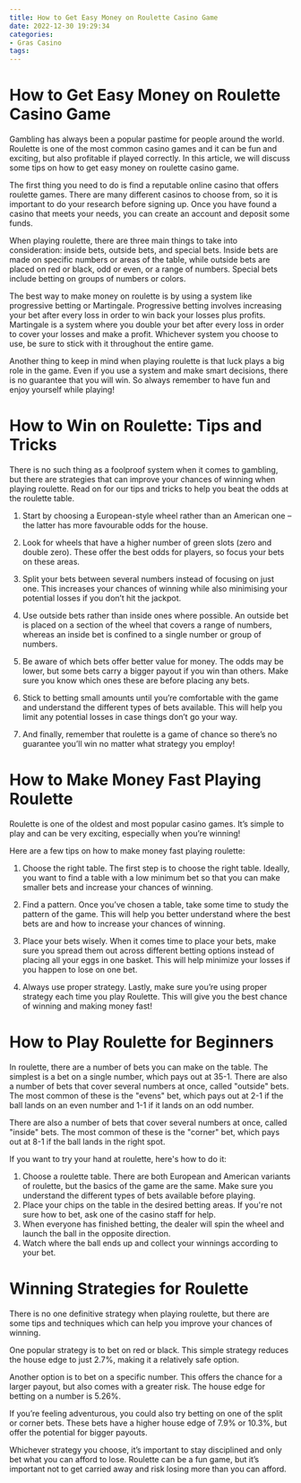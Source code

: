 ```yaml
---
title: How to Get Easy Money on Roulette Casino Game 
date: 2022-12-30 19:29:34
categories:
- Gras Casino
tags:
---
```



#  How to Get Easy Money on Roulette Casino Game 

Gambling has always been a popular pastime for people around the world. Roulette is one of the most common casino games and it can be fun and exciting, but also profitable if played correctly. In this article, we will discuss some tips on how to get easy money on roulette casino game.

The first thing you need to do is find a reputable online casino that offers roulette games. There are many different casinos to choose from, so it is important to do your research before signing up. Once you have found a casino that meets your needs, you can create an account and deposit some funds.

When playing roulette, there are three main things to take into consideration: inside bets, outside bets, and special bets. Inside bets are made on specific numbers or areas of the table, while outside bets are placed on red or black, odd or even, or a range of numbers. Special bets include betting on groups of numbers or colors.

The best way to make money on roulette is by using a system like progressive betting or Martingale. Progressive betting involves increasing your bet after every loss in order to win back your losses plus profits. Martingale is a system where you double your bet after every loss in order to cover your losses and make a profit. Whichever system you choose to use, be sure to stick with it throughout the entire game.

Another thing to keep in mind when playing roulette is that luck plays a big role in the game. Even if you use a system and make smart decisions, there is no guarantee that you will win. So always remember to have fun and enjoy yourself while playing!

#  How to Win on Roulette: Tips and Tricks 

There is no such thing as a foolproof system when it comes to gambling, but there are strategies that can improve your chances of winning when playing roulette. Read on for our tips and tricks to help you beat the odds at the roulette table.

1. Start by choosing a European-style wheel rather than an American one – the latter has more favourable odds for the house.

2. Look for wheels that have a higher number of green slots (zero and double zero). These offer the best odds for players, so focus your bets on these areas.

3. Split your bets between several numbers instead of focusing on just one. This increases your chances of winning while also minimising your potential losses if you don’t hit the jackpot.

4. Use outside bets rather than inside ones where possible. An outside bet is placed on a section of the wheel that covers a range of numbers, whereas an inside bet is confined to a single number or group of numbers.

5. Be aware of which bets offer better value for money. The odds may be lower, but some bets carry a bigger payout if you win than others. Make sure you know which ones these are before placing any bets.

6. Stick to betting small amounts until you’re comfortable with the game and understand the different types of bets available. This will help you limit any potential losses in case things don’t go your way.

7. And finally, remember that roulette is a game of chance so there’s no guarantee you’ll win no matter what strategy you employ!

#  How to Make Money Fast Playing Roulette 

Roulette is one of the oldest and most popular casino games. It’s simple to play and can be very exciting, especially when you’re winning!

Here are a few tips on how to make money fast playing roulette:

1. Choose the right table. The first step is to choose the right table. Ideally, you want to find a table with a low minimum bet so that you can make smaller bets and increase your chances of winning.

2. Find a pattern. Once you’ve chosen a table, take some time to study the pattern of the game. This will help you better understand where the best bets are and how to increase your chances of winning.

3. Place your bets wisely. When it comes time to place your bets, make sure you spread them out across different betting options instead of placing all your eggs in one basket. This will help minimize your losses if you happen to lose on one bet.

4. Always use proper strategy. Lastly, make sure you’re using proper strategy each time you play Roulette. This will give you the best chance of winning and making money fast!

#  How to Play Roulette for Beginners 

In roulette, there are a number of bets you can make on the table. The simplest is a bet on a single number, which pays out at 35-1. There are also a number of bets that cover several numbers at once, called "outside" bets. The most common of these is the "evens" bet, which pays out at 2-1 if the ball lands on an even number and 1-1 if it lands on an odd number.

There are also a number of bets that cover several numbers at once, called "inside" bets. The most common of these is the "corner" bet, which pays out at 8-1 if the ball lands in the right spot. 

If you want to try your hand at roulette, here's how to do it:

1) Choose a roulette table. There are both European and American variants of roulette, but the basics of the game are the same. Make sure you understand the different types of bets available before playing. 
2) Place your chips on the table in the desired betting areas. If you're not sure how to bet, ask one of the casino staff for help. 
3) When everyone has finished betting, the dealer will spin the wheel and launch the ball in the opposite direction. 
4) Watch where the ball ends up and collect your winnings according to your bet.

#  Winning Strategies for Roulette

There is no one definitive strategy when playing roulette, but there are some tips and techniques which can help you improve your chances of winning.

One popular strategy is to bet on red or black. This simple strategy reduces the house edge to just 2.7%, making it a relatively safe option.

Another option is to bet on a specific number. This offers the chance for a larger payout, but also comes with a greater risk. The house edge for betting on a number is 5.26%.

If you’re feeling adventurous, you could also try betting on one of the split or corner bets. These bets have a higher house edge of 7.9% or 10.3%, but offer the potential for bigger payouts.

Whichever strategy you choose, it’s important to stay disciplined and only bet what you can afford to lose. Roulette can be a fun game, but it’s important not to get carried away and risk losing more than you can afford.